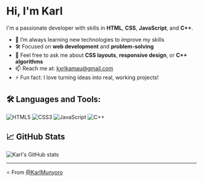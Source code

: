 # Hi, I'm Karl

I'm a passionate developer with skills in **HTML**, **CSS**, **JavaScript**, and **C++**.

- 🌱 I’m always learning new technologies to improve my skills
- 🛠️ Focused on **web development** and **problem-solving**
- 💬 Feel free to ask me about **CSS layouts**, **responsive design**, or **C++ algorithms**
- 📫 Reach me at: [kxrlkamau@gmail.com](mailto:kxrlkamau@gmail.com) 
- ⚡ Fun fact: I love turning ideas into real, working projects!

## 🛠️ Languages and Tools:

![HTML5](https://img.shields.io/badge/HTML5-%23E34F26.svg?style=for-the-badge&logo=html5&logoColor=white)
![CSS3](https://img.shields.io/badge/CSS3-%231572B6.svg?style=for-the-badge&logo=css3&logoColor=white)
![JavaScript](https://img.shields.io/badge/JavaScript-%23323330.svg?style=for-the-badge&logo=javascript&logoColor=%23F7DF1E)
![C++](https://img.shields.io/badge/C++-00599C.svg?style=for-the-badge&logo=c%2B%2B&logoColor=white)

## 📈 GitHub Stats

![Karl's GitHub stats](https://github-readme-stats.vercel.app/api?username=KarlMunyoro&show_icons=true&theme=default)

---

⭐️ From [@KarlMunyoro](https://github.com/KarlMunyoro)
